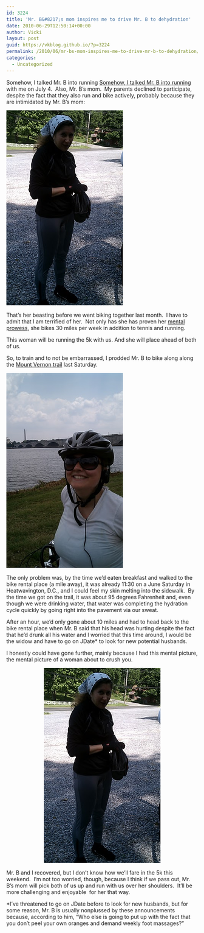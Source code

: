 ```yaml
---
id: 3224
title: 'Mr. B&#8217;s mom inspires me to drive Mr. B to dehydration'
date: 2010-06-29T12:50:14+00:00
author: Vicki
layout: post
guid: https://vkblog.github.io/?p=3224
permalink: /2010/06/mr-bs-mom-inspires-me-to-drive-mr-b-to-dehydration/
categories:
  - Uncategorized
---
```

Somehow, I talked Mr. B into running [Somehow, I talked Mr. B into running](http://www.active.com/running/washington-crossing-pa/revolutionary-run-2010) with me on July 4.  Also, Mr. B&#8217;s mom.  My parents declined to participate, despite the fact that they also run and bike actively, probably because they are intimidated by Mr. B&#8217;s mom:

[<img class="aligncenter size-full wp-image-3226" title="IMAG0123" src="https://raw.githubusercontent.com/vkblog/vkblog.github.io/master/public/img/2010/06/IMAG0123.jpg" alt="" width="307" height="512" />](https://raw.githubusercontent.com/vkblog/vkblog.github.io/master/public/img/2010/06/IMAG0123.jpg)

That&#8217;s her beasting before we went biking together last month.  I have to admit that I am terrified of her.  Not only has she has proven her [mental prowess](https://vkblog.github.io/2010/03/08/a-conversation-with-my-parents-about-india/), she bikes 30 miles per week in addition to tennis and running.

This woman will be running the 5k with us. And she will place ahead of both of us.

So, to train and to not be embarrassed, I prodded Mr. B to bike along along the [Mount Vernon trail](http://bikewashington.org/trails/vernon/index.php) last Saturday.

<img class="aligncenter size-full wp-image-3231" title="IMAG0171" src="https://raw.githubusercontent.com/vkblog/vkblog.github.io/master/public/img/2010/06/IMAG0171.jpg" alt="" width="307" height="512" />

The only problem was, by the time we&#8217;d eaten breakfast and walked to the bike rental place (a mile away), it was already 11:30 on a June Saturday in Heatwavington, D.C., and I could feel my skin melting into the sidewalk.  By the time we got on the trail, it was about 95 degrees Fahrenheit and, even though we were drinking water, that water was completing the hydration cycle quickly by going right into the pavement via our sweat.

After an hour, we&#8217;d only gone about 10 miles and had to head back to the bike rental place when Mr. B said that his head was hurting despite the fact that he&#8217;d drunk all his water and I worried that this time around, I would be the widow and have to go on JDate* to look for new potential husbands.

I honestly could have gone further, mainly because I had this mental picture, the mental picture of a woman about to crush you.

<p style="text-align: center;">
  <a href="https://raw.githubusercontent.com/vkblog/vkblog.github.io/master/public/img/2010/06/IMAG0123.jpg"><img class="aligncenter" title="IMAG0123" src="https://raw.githubusercontent.com/vkblog/vkblog.github.io/master/public/img/2010/06/IMAG0123.jpg" alt="" width="307" height="512" /></a>
</p>

Mr. B and I recovered, but I don&#8217;t know how we&#8217;ll fare in the 5k this weekend.  I&#8217;m not too worried, though, because I think if we pass out, Mr. B&#8217;s mom will pick both of us up and run with us over her shoulders.  It&#8217;ll be more challenging and enjoyable  for her that way.

*I&#8217;ve threatened to go on JDate before to look for new husbands, but for some reason, Mr. B is usually nonplussed by these announcements because, according to him, &#8220;Who else is going to put up with the fact that you don&#8217;t peel your own oranges and demand weekly foot massages?&#8221;